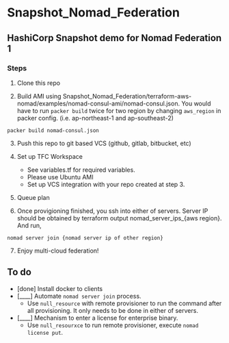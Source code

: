 # Snapshot_Nomad_Federation

## HashiCorp Snapshot demo for Nomad Federation 1

### Steps

1. Clone this repo

2. Build AMI using Snapshot_Nomad_Federation/terraform-aws-nomad/examples/nomad-consul-ami/nomad-consul.json. You would have to run `packer build` twice for two region by changing `aws_region` in packer config. (i.e. ap-northeast-1 and ap-southeast-2)
```
packer build nomad-consul.json
```

3. Push this repo to git based VCS (github, gitlab, bitbucket, etc)
	
4. Set up TFC Workspace
	- See variables.tf for required variables.
	- Please use Ubuntu AMI
	- Set up VCS integration with your repo created at step 3.

5. Queue plan

6. Once provigioning finished, you ssh into either of servers. Server IP should be obtained by terraform output nomad_server_ips_{aws region}. And run,
```
nomad server join {nomad server ip of other region}
```

7. Enjoy multi-cloud federation!


## To do
* [done] Install docker to clients
* [____] Automate `nomad server join` process.
	- Use `null_resource` with remote provisioner to run the command after all provisioning. It only needs to be done in either of servers.
* [____] Mechanism to enter a license for enterprise binary.
	- Use `null_resourxce` to run remote provisioner, execute `nomad license put`.







